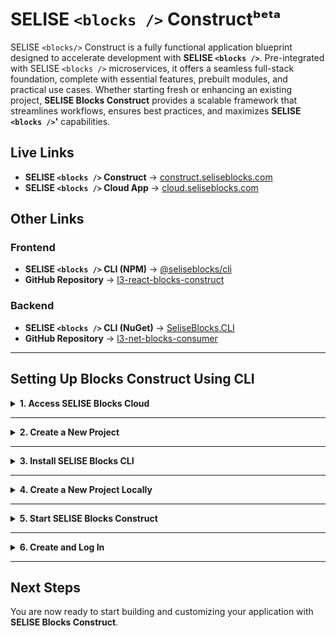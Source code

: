 # SELISE `<blocks />` Constructᵇᵉᵗᵃ

SELISE `<blocks/>` Construct is a fully functional application blueprint designed to accelerate development with **SELISE `<blocks />`**. Pre-integrated with SELISE `<blocks />` microservices, it offers a seamless full-stack foundation, complete with essential features, prebuilt modules, and practical use cases. Whether starting fresh or enhancing an existing project, **SELISE Blocks Construct** provides a scalable framework that streamlines workflows, ensures best practices, and maximizes **SELISE `<blocks />`'** capabilities.

## Live Links

- **SELISE `<blocks />` Construct** → [construct.seliseblocks.com](https://construct.seliseblocks.com)
- **SELISE `<blocks />` Cloud App** → [cloud.seliseblocks.com](https://cloud.seliseblocks.com)

## Other Links

### Frontend

- **SELISE `<blocks />` CLI (NPM)** → [@seliseblocks/cli](https://www.npmjs.com/package/@seliseblocks/cli)
- **GitHub Repository** → [l3-react-blocks-construct](https://github.com/SELISEdigitalplatforms/l3-react-blocks-construct)

### Backend

- **SELISE `<blocks />` CLI (NuGet)** → [SeliseBlocks.CLI](https://www.nuget.org/packages/SeliseBlocks.CLI)
- **GitHub Repository** → [l3-net-blocks-consumer](https://github.com/SELISEdigitalplatforms/l3-net-blocks-consumer)

---

## Setting Up Blocks Construct Using CLI

<details>
  <summary><strong>1. Access SELISE Blocks Cloud </strong></summary>

### Open the Cloud App
1. In your browser, go to [SELISE `<blocks />` Cloud App](https://cloud.seliseblocks.com).

### Create an Account
1. Click **Sign Up** and follow the instructions to create an account.
2. Once registered, log in with your credentials.

### Access the Console
1. After logging in, you will land on the **Console** where you can manage projects.

</details>

---

<details>
  <summary><strong>2. Create a New Project</strong></summary>

### Before You Begin
Ensure that you:
- Have a registered web domain for your application.
- Have full administrative access to its DNS settings.

### Create Your Project
1. In the **Console**, click **Create New Project**.
2. Enter a **unique project name**.
3. Select an **environment**:
   - Choose either **Sandbox** or **Production**.
   - The page will expand to display the **domain input field**.
4. (Optional) Enable **Cookie Domain**:
   - Check the box to see the **cookie domain in use**.
   - Follow the provided instructions for DNS settings.
5. Click **Create** to initialize the project.
6. The Console will update to display your project.

</details>

---

<details>
  <summary><strong>3. Install SELISE Blocks CLI</strong></summary>

### Check System Requirements
Ensure your system has the following installed:

- **Node.js (v20.x or later)** → [Download Node.js](https://nodejs.org/en/download)
- **NVM (Node Version Manager)** → [Install NVM](https://www.freecodecamp.org/news/how-to-install-node-in-your-machines-macos-linux-windows/)
- **Git** → [Download Git](https://git-scm.com/downloads)

### Install SELISE Blocks CLI
Run the following command in your terminal:
```sh
npm install -g @seliseblocks/cli
```
If you encounter permission issues on Linux/macOS, use:
```sh
sudo npm install -g @seliseblocks/cli
```

### Verify Installation
To confirm installation, run:
```sh
blocks
```
To check the installed version:
```sh
blocks v
```

</details>

---

<details>
  <summary><strong>4. Create a New Project Locally</strong></summary>

### Initialize the Project
1. Open a terminal.
2. Run the following command:
   ```sh
   blocks new web <project-name>
   ```
   - Replace `<project-name>` with your desired folder name. The repository will be cloned into this folder.

### Enter Project Details
1. When prompted, enter the **Project Key** from the **Project Dashboard**.
2. Retrieve the **domain** you registered earlier.
3. Copy and paste the **API Url** into the terminal when prompted.
4. Configure cookies:
   - You will be asked whether to enable or disable cookies.
   - Use the **arrow keys** (Up/Down) to select your preference and press **Enter**.
5. The repository will be downloaded with your project configured.

</details>

---

<details>
  <summary><strong>5. Start SELISE Blocks Construct</strong></summary>

### Navigate to the Project Directory
1. In your terminal, navigate to the project folder:
   ```sh
   cd <project-name>
   ```
   Replace `<project-name>` with the actual project name.

### Start the Application Locally
Run the following command to start the project:
```sh
npm start
```

### Run Using Your Application Domain
1. Add an entry for your domain in the **hosts file** of your machine. Follow [this guide](https://www.manageengine.com/network-monitoring/how-to/how-to-add-static-entry.html) for instructions.
2. Register your site on **Google reCAPTCHA** by visiting [this page](https://www.google.com/recaptcha/admin/create).
3. Update the `siteKey` value in your project wherever reCAPTCHA is integrated.

Then, run:
```sh
npm run start:local
```

The **login page** should now be accessible.

</details>

---

<details>
  <summary><strong>6. Create and Log In</strong></summary>

### Create a User
1. In the **User Management Service** on [SELISE `<blocks />` Cloud App](https://cloud.seliseblocks.com/), invite a new user.
2. The user will receive an activation email.
3. They must click the activation link and set a password.

### Log In to SELISE Blocks Construct
- Go to your application's domain (the one you entered earlier) or use `localhost` if running locally, and log in using the newly created credentials.

</details>

---

## Next Steps
You are now ready to start building and customizing your application with **SELISE Blocks Construct**.

